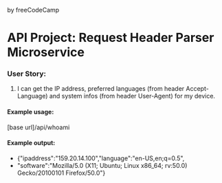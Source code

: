 



by freeCodeCamp
# API Project: Request Header Parser Microservice

### User Story:

1. I can get the IP address, preferred languages (from header Accept-Language)
and system infos (from header User-Agent) for my device.
#### Example usage:

[base url]/api/whoami

#### Example output:

* {"ipaddress":"159.20.14.100","language":"en-US,en;q=0.5",
* "software":"Mozilla/5.0 (X11; Ubuntu; Linux x86_64; rv:50.0) Gecko/20100101 Firefox/50.0"}

